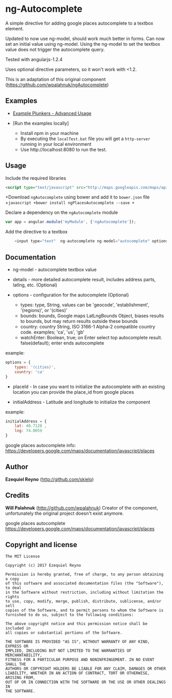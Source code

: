 # ng-Autocomplete

A simple directive for adding google places autocomplete to a textbox element. 

Updated to now use ng-model, should work much better in forms. Can now set an initial value using ng-model. Using the ng-model to set the textbox value does not trigger the autocomplete query.

Tested with angularjs-1.2.4

Uses optional directive parameters, so it won't work with <1.2. 

This is an adaptation of this original component (https://github.com/wpalahnuk/ngAutocomplete)

## Examples

+ [Example Plunkers - Advanced Usage](http://embed.plnkr.co/wQZPsx/)

+ [Run the examples locally]
	+ Install npm in your machine
	+ By executing the `localTest.bat` file you will get a `http-server` running in your local environment
	+ Use http://localhost:8080 to run the test.

## Usage

Include the required libraries 
```html
<script type="text/javascript" src="http://maps.googleapis.com/maps/api/js?libraries=places"></script>
```

+Download `ngAutocomplete` using bower and add it to `bower.json` file
 +```javascript
 +bower install ngPlacesAutocomplete --save
 +```

Declare a dependency on the `ngAutocomplete` module
``` javascript
var app = angular.module('myModule', ['ngAutocomplete']);
```

Add the directive to a textbox

``` javascript
    <input type="text"  ng-autocomplete ng-model="autocomplete" options="options" details="details"/>
```

## Documentation

+ ng-model - autocomplete textbox value

+ details - more detailed autocomplete result, includes address parts, latlng, etc. (Optional)

+ options - configuration for the autocomplete (Optional)

    + types: type,        String, values can be 'geocode', 'establishment', '(regions)', or '(cities)'
	+ bounds: bounds,     Google maps LatLngBounds Object, biases results to bounds, but may return results outside these bounds
	+ country: country    String, ISO 3166-1 Alpha-2 compatible country code. examples; 'ca', 'us', 'gb'
    + watchEnter:         Boolean, true; on Enter select top autocomplete result. false(default); enter ends autocomplete  

example: 

``` javascript
options = {
	types: '(cities)',
	country: 'ca'
}
```
+ placeId - In case you want to initialize the autocomplete with an existing location you can provide the place_id from google places

+ initialAddress - Latitude and longitude to initialize the component

example: 
``` javascript
initialAddress = {
	lat: 40.7128 , 
    lng: 74.0059
}
```

google places autocomplete info: https://developers.google.com/maps/documentation/javascript/places

## Author

**Ezequiel Reyno** (http://github.com/skielo)

## Credits

**Will Palahnuk** (http://github.com/wpalahnuk) Creator of the component, unfortunately the original project doesn't exist anymore.

google places autocomplete https://developers.google.com/maps/documentation/javascript/places

## Copyright and license

    The MIT License

	Copyright (c) 2017 Ezequiel Reyno

	Permission is hereby granted, free of charge, to any person obtaining a copy
	of this software and associated documentation files (the "Software"), to deal
	in the Software without restriction, including without limitation the rights
	to use, copy, modify, merge, publish, distribute, sublicense, and/or sell
	copies of the Software, and to permit persons to whom the Software is
	furnished to do so, subject to the following conditions:

	The above copyright notice and this permission notice shall be included in
	all copies or substantial portions of the Software.

	THE SOFTWARE IS PROVIDED "AS IS", WITHOUT WARRANTY OF ANY KIND, EXPRESS OR
	IMPLIED, INCLUDING BUT NOT LIMITED TO THE WARRANTIES OF MERCHANTABILITY,
	FITNESS FOR A PARTICULAR PURPOSE AND NONINFRINGEMENT. IN NO EVENT SHALL THE
	AUTHORS OR COPYRIGHT HOLDERS BE LIABLE FOR ANY CLAIM, DAMAGES OR OTHER
	LIABILITY, WHETHER IN AN ACTION OF CONTRACT, TORT OR OTHERWISE, ARISING FROM,
	OUT OF OR IN CONNECTION WITH THE SOFTWARE OR THE USE OR OTHER DEALINGS IN
	THE SOFTWARE.
